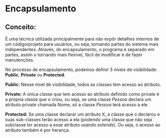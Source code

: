 # Encapsulamento

## Conceito:

É uma técnica utilizada principalmente para não expôr detalhes internos de um código/projeto para usuários, ou seja,  tornando partes do sistema mais independentes. Através, do encapsulamento, o programa é separado em partes, assim o tornando
mais flexível, fácil de modificar e de fazer manutenções.

No processo de encapsulamento, podemos definir 3 níveis de visibilidade: **Public**, **Private** ou **Protected**.

**Public:** Nesse nível de visibilidade, todos as classes tem acesso ao atributo.

**Private:** A única classe que tem acesso ao atributo definido como private é a própria classe que o criou, ou seja, se uma classe _Pessoa_ declara um atributo private chamada Nome, só a classe _Pessoa_ terá acesso a ele.

**Protected:** Se uma classe declarar um atributo X, a classe que o declarou e suas sub-classes terão acesso a ela (podendo uma classe que não seja subclasse ter acesso a esse atributo usando _extends_). Ou seja, o acesso ao atributo também é por herança.
